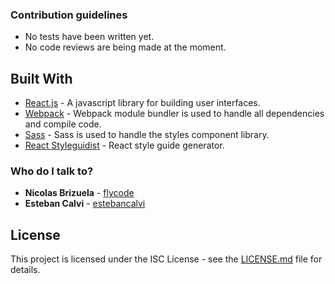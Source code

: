 ### Contribution guidelines ###
* No tests have been written yet.
* No code reviews are being made at the moment.

## Built With
* [React.js](https://facebook.github.io/react/) - A javascript library for building user interfaces.
* [Webpack](https://webpack.github.io/) - Webpack module bundler is used to handle all dependencies and compile code.
* [Sass](http://sass-lang.com/) - Sass is used to handle the styles component library.
* [React Styleguidist](https://github.com/styleguidist/react-styleguidist) - React style guide generator.

### Who do I talk to? ###
* **Nicolas Brizuela** - [flycode](https://github.com/flycode)
* **Esteban Calvi** - [estebancalvi](https://bitbucket.org/rigilk/)

## License ##

This project is licensed under the ISC License - see the [LICENSE.md](LICENSE.md) file for details.
